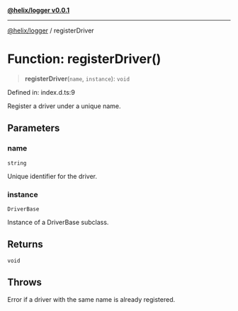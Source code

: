 [**@helix/logger v0.0.1**](../README.md)

---

[@helix/logger](../globals.md) / registerDriver

# Function: registerDriver()

> **registerDriver**(`name`, `instance`): `void`

Defined in: index.d.ts:9

Register a driver under a unique name.

## Parameters

### name

`string`

Unique identifier for the driver.

### instance

`DriverBase`

Instance of a DriverBase subclass.

## Returns

`void`

## Throws

Error if a driver with the same name is already registered.

